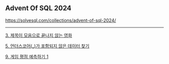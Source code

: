 ## Advent Of SQL 2024

https://solvesql.com/collections/advent-of-sql-2024/

---

[3. 제목이 모음으로 끝나지 않는 영화](./Solve/03.%20제목이%20모음으로%20끝나지%20않는%20영화.md)

[5. 언더스코어(\_)가 포함되지 않은 데이터 찾기](<./Solve/05.%20언더스코어(_)가%20포함되지%20않은%20데이터%20찾기.md>)

[9. 게임 평점 예측하기 1](./Solve/09.%20게임%20평점%20예측하기%201.md)
